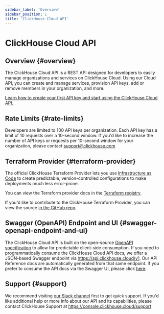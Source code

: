 ```yaml
---
sidebar_label: 'Overview'
sidebar_position: 1
title: 'ClickHouse Cloud API'
---
```


# ClickHouse Cloud API

## Overview {#overview}

The ClickHouse Cloud API is a REST API designed for developers to easily manage organizations and services on ClickHouse Cloud. Using our Cloud API, you can create and manage services, provision API keys, add or remove members in your organization, and more.

[Learn how to create your first API key and start using the ClickHouse Cloud API.](/cloud/manage/openapi.md)

## Rate Limits {#rate-limits}

Developers are limited to 100 API keys per organization. Each API key has a limit of 10 requests over a 10-second window. If you'd like to increase the number of API keys or requests per 10-second window for your organization, please contact support@clickhouse.com

## Terraform Provider {#terraform-provider}

The official ClickHouse Terraform Provider lets you use [Infrastructure as Code](https://www.redhat.com/en/topics/automation/what-is-infrastructure-as-code-iac) to create predictable, version-controlled configurations to make deployments much less error-prone.

You can view the Terraform provider docs in the [Terraform registry](https://registry.terraform.io/providers/ClickHouse/clickhouse/latest/docs).

If you'd like to contribute to the ClickHouse Terraform Provider, you can view the source [in the GitHub repo](https://github.com/ClickHouse/terraform-provider-clickhouse).

## Swagger (OpenAPI) Endpoint and UI {#swagger-openapi-endpoint-and-ui}

The ClickHouse Cloud API is built on the open-source [OpenAPI specification](https://www.openapis.org/) to allow for predictable client-side consumption. If you need to programmatically consume the ClickHouse Cloud API docs, we offer a JSON-based Swagger endpoint via https://api.clickhouse.cloud/v1. Our API Reference docs are automatically generated from that same endpoint. If you prefer to consume the API docs via the Swagger UI, please click [here](https://clickhouse.com/docs/cloud/manage/api/swagger).

## Support {#support}

We recommend visiting [our Slack channel](https://clickhouse.com/slack) first to get quick support. If you'd like additional help or more info about our API and its capabilities, please contact ClickHouse Support at https://console.clickhouse.cloud/support

